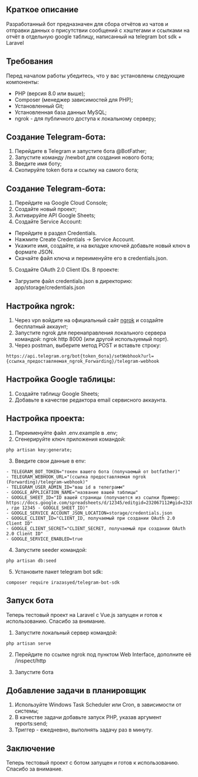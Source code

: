 ## Краткое описание
Разработанный бот предназначен для сбора отчётов из чатов и отправки данных о присутствии сообщений с хэштегами и ссылками на отчёт в отдельную google таблицу, написанный на telegram bot sdk + Laravel

## Требования
Перед началом работы убедитесь, что у вас установлены следующие компоненты:
- PHP (версия 8.0 или выше);
- Composer (менеджер зависимостей для PHP);
- Установленный Git;
- Установленная база данных MySQL;
- ngrok - для публичного доступа к локальному серверу;

## Создание Telegram-бота:
1. Перейдите в Telegram и запустите бота @BotFather;
2. Запустите команду /newbot для создания нового бота;
3. Введите имя боту;
4. Скопируйте token бота и ссылку на самого бота;

## Создание Telegram-бота:
1. Перейдите на Google Cloud Console;
2. Создайте новый проект;
3. Активируйте API Google Sheets;
4. Создайте Service Account:
- Перейдите в раздел Credentials.
- Нажмите Create Credentials → Service Account.
- Укажите имя, создайте, и на вкладке ключей добавьте новый ключ в формате JSON.
- Скачайте файл ключа и переименуйте его в credentials.json.
5. Создайте OAuth 2.0 Client IDs. 
В проекте:
- Загрузите файл credentials.json в директорию: app/storage/credentials.json

## Настройка ngrok:
1. Через vpn войдите на официальный сайт [ngrok](https://ngrok.com/) и создайте бесплатный аккаунт;
2. Запустите ngrok для перенаправления локального сервера командой: ngrok http 8000 (или другой используемый порт).
3. Через postman, выберите метод POST и вставьте строку: 

```
https://api.telegram.org/bot{token_бота}/setWebhook?url={ссылка_предоставляемая_ngrok_Forwarding}/telegram-webhook
```

## Настройка Google таблицы:

1. Создайте таблицу Google Sheets;
2. Добавьте в качестве редактора email сервисного аккаунта.

## Настройка проекта:
1. Переименуйте файл .env.example в .env;
2. Сгенерируйте ключ приложения командой: 

```
php artisan key:generate;
```

3. Введите свои данные в env:

```
- TELEGRAM_BOT_TOKEN="токен вашего бота (получаемый от botfather)"
- TELEGRAM_WEBHOOK_URL="(ссылка предоставляемая ngrok (Forwarding)/telegram-webhook)"
- TELEGRAM_USER_ADMIN_ID="ваш id в телеграмм"
- GOOGLE_APPLICATION_NAME="название вашей таблицы"
- GOOGLE_SHEET_ID="ID вашей страницы (получается из ссылки Пример: https://docs.google.com/spreadsheets/d/12345/editgid=232067112#gid=232067112 , где 12345 - GOOGLE_SHEET_ID)"
- GOOGLE_SERVICE_ACCOUNT_JSON_LOCATION=storage/credentials.json
- GOOGLE_CLIENT_ID="CLIENT_ID, получаемый при создании OAuth 2.0 Client ID"
- GOOGLE_CLIENT_SECRET="CLIENT_SECRET, получаемый при создании OAuth 2.0 Client ID"
- GOOGLE_SERVICE_ENABLED=true
```
4. Запустите seeder командой:

```
php artisan db:seed
```
5. Установите пакет telegram bot sdk:

```
composer require irazasyed/telegram-bot-sdk
```

## Запуск бота
Теперь тестовый проект на Laravel с Vue.js запущен и готов к использованию. Спасибо за внимание.
1. Запустите локальный сервер командой:

```
php artisan serve
```
2. Перейдите по ссылке ngrok под пунктом Web Interface, дополните её /inspect/http

3. Запустите бота

## Добавление задачи в планировщик

1. Используйте Windows Task Scheduler или Cron, в зависимости от системы;
2. В качестве задачи добавьте запуск PHP, указав аргумент reports:send;
3. Триггер - ежедневно, выполнять задачу раз в минуту.

## Заключение
Теперь тестовый проект c ботом запущен и готов к использованию. Спасибо за внимание.